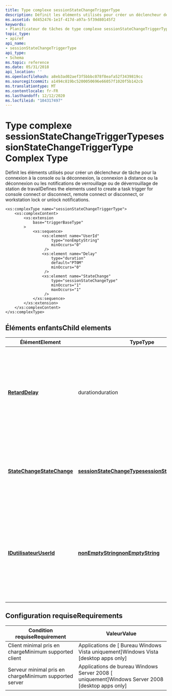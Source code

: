 ```yaml
---
title: Type complexe sessionStateChangeTriggerType
description: Définit les éléments utilisés pour créer un déclencheur de tâche pour la connexion à la console ou la déconnexion, la connexion à distance ou la déconnexion ou les notifications de verrouillage ou de déverrouillage de station de travail
ms.assetid: 0d452476-1e1f-417d-a97a-5f39d80145f2
keywords:
- Planificateur de tâches de type complexe sessionStateChangeTriggerType
topic_type:
- apiref
api_name:
- sessionStateChangeTriggerType
api_type:
- Schema
ms.topic: reference
ms.date: 05/31/2018
api_location: ''
ms.openlocfilehash: a8eb3ad02aef3f5bbbc078f8eafa52f3439819cc
ms.sourcegitcommit: a1494c819bc5200050696e66057f1020f5b142cb
ms.translationtype: MT
ms.contentlocale: fr-FR
ms.lasthandoff: 12/12/2020
ms.locfileid: "104317497"
---
```

# <a name="sessionstatechangetriggertype-complex-type"></a><span data-ttu-id="1f79b-104">Type complexe sessionStateChangeTriggerType</span><span class="sxs-lookup"><span data-stu-id="1f79b-104">sessionStateChangeTriggerType Complex Type</span></span>

<span data-ttu-id="1f79b-105">Définit les éléments utilisés pour créer un déclencheur de tâche pour la connexion à la console ou la déconnexion, la connexion à distance ou la déconnexion ou les notifications de verrouillage ou de déverrouillage de station de travail</span><span class="sxs-lookup"><span data-stu-id="1f79b-105">Defines the elements used to create a task trigger for console connect or disconnect, remote connect or disconnect, or workstation lock or unlock notifications.</span></span>

``` syntax
<xs:complexType name="sessionStateChangeTriggerType">
    <xs:complexContent>
        <xs:extension
            base="triggerBaseType"
        >
            <xs:sequence>
                <xs:element name="UserId"
                    type="nonEmptyString"
                    minOccurs="0"
                 />
                <xs:element name="Delay"
                    type="duration"
                    default="PT0M"
                    minOccurs="0"
                 />
                <xs:element name="StateChange"
                    type="sessionStateChangeType"
                    minOccurs="1"
                    maxOccurs="1"
                 />
            </xs:sequence>
        </xs:extension>
    </xs:complexContent>
</xs:complexType>
```

## <a name="child-elements"></a><span data-ttu-id="1f79b-106">Éléments enfants</span><span class="sxs-lookup"><span data-stu-id="1f79b-106">Child elements</span></span>



| <span data-ttu-id="1f79b-107">Élément</span><span class="sxs-lookup"><span data-stu-id="1f79b-107">Element</span></span>                                                                                      | <span data-ttu-id="1f79b-108">Type</span><span class="sxs-lookup"><span data-stu-id="1f79b-108">Type</span></span>                                                                                    | <span data-ttu-id="1f79b-109">Description</span><span class="sxs-lookup"><span data-stu-id="1f79b-109">Description</span></span>                                                                                                                                           |
|----------------------------------------------------------------------------------------------|-----------------------------------------------------------------------------------------|-------------------------------------------------------------------------------------------------------------------------------------------------------|
| [<span data-ttu-id="1f79b-110">**Retard**</span><span class="sxs-lookup"><span data-stu-id="1f79b-110">**Delay**</span></span>](taskschedulerschema-delay-sessionstatechangetriggertype-element.md)             | <span data-ttu-id="1f79b-111">duration</span><span class="sxs-lookup"><span data-stu-id="1f79b-111">duration</span></span>                                                                                | <span data-ttu-id="1f79b-112">Spécifie une valeur qui indique la durée du délai avant le démarrage d’une tâche lorsqu’une modification d’état de session Terminal Server est détectée.</span><span class="sxs-lookup"><span data-stu-id="1f79b-112">Specifies a value that indicates the length of the delay before a task is started when a Terminal Server session state change is detected.</span></span><br/> |
| [<span data-ttu-id="1f79b-113">**StateChange**</span><span class="sxs-lookup"><span data-stu-id="1f79b-113">**StateChange**</span></span>](taskschedulerschema-statechange-sessionstatechangetriggertype-element.md) | [<span data-ttu-id="1f79b-114">**sessionStateChangeType**</span><span class="sxs-lookup"><span data-stu-id="1f79b-114">**sessionStateChangeType**</span></span>](taskschedulerschema-sessionstatechangetype-simpletype.md) | <span data-ttu-id="1f79b-115">Spécifie le type de Terminal Server modification de session qui déclencherait un lancement de tâche.</span><span class="sxs-lookup"><span data-stu-id="1f79b-115">Specifies the kind of Terminal Server session change that would trigger a task launch.</span></span><br/>                                                     |
| [<span data-ttu-id="1f79b-116">**IDutilisateur**</span><span class="sxs-lookup"><span data-stu-id="1f79b-116">**UserId**</span></span>](taskschedulerschema-userid-sessionstatechangetriggertype-element.md)           | [<span data-ttu-id="1f79b-117">**nonEmptyString**</span><span class="sxs-lookup"><span data-stu-id="1f79b-117">**nonEmptyString**</span></span>](taskschedulerschema-nonemptystring-simpletype.md)                 | <span data-ttu-id="1f79b-118">Spécifie l’utilisateur pour la session de Terminal Server.</span><span class="sxs-lookup"><span data-stu-id="1f79b-118">Specifies the user for the Terminal Server session.</span></span> <span data-ttu-id="1f79b-119">Lorsqu’une modification d’état de session est détectée pour cet utilisateur, une tâche est démarrée.</span><span class="sxs-lookup"><span data-stu-id="1f79b-119">When a session state change is detected for this user, a task is started.</span></span><br/>              |



## <a name="requirements"></a><span data-ttu-id="1f79b-120">Configuration requise</span><span class="sxs-lookup"><span data-stu-id="1f79b-120">Requirements</span></span>



| <span data-ttu-id="1f79b-121">Condition requise</span><span class="sxs-lookup"><span data-stu-id="1f79b-121">Requirement</span></span> | <span data-ttu-id="1f79b-122">Valeur</span><span class="sxs-lookup"><span data-stu-id="1f79b-122">Value</span></span> |
|-------------------------------------|------------------------------------------------------|
| <span data-ttu-id="1f79b-123">Client minimal pris en charge</span><span class="sxs-lookup"><span data-stu-id="1f79b-123">Minimum supported client</span></span><br/> | <span data-ttu-id="1f79b-124">Applications de \[ Bureau Windows Vista uniquement\]</span><span class="sxs-lookup"><span data-stu-id="1f79b-124">Windows Vista \[desktop apps only\]</span></span><br/>       |
| <span data-ttu-id="1f79b-125">Serveur minimal pris en charge</span><span class="sxs-lookup"><span data-stu-id="1f79b-125">Minimum supported server</span></span><br/> | <span data-ttu-id="1f79b-126">Applications de bureau Windows Server 2008 \[ uniquement\]</span><span class="sxs-lookup"><span data-stu-id="1f79b-126">Windows Server 2008 \[desktop apps only\]</span></span><br/> |



 

 





